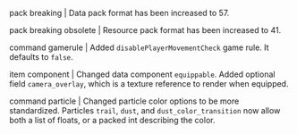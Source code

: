 pack breaking | Data pack format has been increased to 57.

pack breaking obsolete | Resource pack format has been increased to 41.

command gamerule | Added `disablePlayerMovementCheck` game rule. It defaults to `false`.

item component | Changed data component `equippable`. Added optional field `camera_overlay`, which is a texture reference to render when equipped.

command particle | Changed particle color options to be more standardized. Particles `trail`, `dust`, and `dust_color_transition` now allow both a list of floats, or a packed int describing the color.
